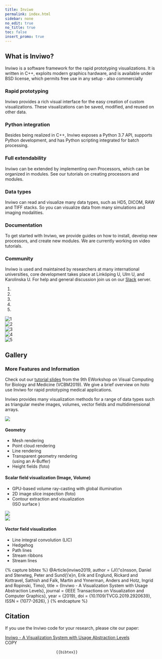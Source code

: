 ```yaml
---
title: Inviwo
permalink: index.html
sidebar: none
no_edit: true
no_title: true
toc: false
insert_promo: true
---
```


<section id="about" class="about section">
    <div class="container">
        <h2 class="title text-center">What is Inviwo?</h2>
        <p class="intro text-center">Inviwo is a software framework for the rapid prototyping   visualizations. It is written in C++, exploits modern graphics hardware, and is available under   BSD license, which permits free use in any setup - also commercially</p>
        <div class="row">
            <div class="item col-md-4 col-sm-6 col-xs-12">
                <div class="icon-holder">
                    <i class="fa fa-edit"></i>
                </div>
                <div class="content">
                    <h3 class="sub-title">Rapid prototyping</h3>
                    <p>Inviwo provides a rich visual interface for the easy creation of custom visualizations. These visualizations can be saved, modified, and reused on other data.</p>
                </div>
                <!--//content-->
            </div>
            <!--//item-->
            <div class="item col-md-4 col-sm-6 col-xs-12">
                <div class="icon-holder">
                    <i class="fa fa-wrench"></i>
                </div>
                <div class="content">
                    <h3 class="sub-title">Python integration</h3>
                    <p>Besides being realized in C++, Inviwo exposes a Python 3.7 API, supports Python development, and has Python scripting integrated for batch processing.</p>
                </div>
                <!--//content-->
            </div>
            <!--//item-->
            <div class="clearfix visible-sm"></div>
            <div class="item col-md-4 col-sm-6 col-xs-12">
                <div class="icon-holder">
                    <i class="fa fa-arrows-alt"></i>
                </div>
                <div class="content">
                    <h3 class="sub-title">Full extendability</h3>
                    <p>Inviwo can be extended by implementing own Processors, which can be organized in modules. See our tutorials on creating processors and modules.</p>
                </div>
                <!--//content-->
            </div>
            <!--//item-->
            <div class="clearfix visible-md"></div>
            <div class="item col-md-4 col-sm-6 col-xs-12">
                <div class="icon-holder">
                    <i class="fa fa-cubes"></i>
                </div>
                <div class="content">
                    <h3 class="sub-title">Data types</h3>
                    <p>Inviwo can read and visualize many data types, such as HD5, DICOM, RAW and TIFF stacks. So you can visualize data from many simulations and imaging modalities.</p>
                </div>
                <!--//content-->
            </div>
            <!--//item-->
            <div class="item col-md-4 col-sm-6 col-xs-12">
                <div class="icon-holder">
                    <i class="fa fa-book"></i>
                </div>
                <div class="content">
                    <h3 class="sub-title">Documentation</h3>
                    <p>To get started with Inviwo, we provide guides on how to install, develop new processors, and create new modules. We are currently working on video tutorials.</p>
                </div>
                <!--//content-->
            </div>
            <!--//item-->
            <div class="item col-md-4 col-sm-6 col-xs-12">
                <div class="icon-holder">
                    <i class="fa fa-users"></i>
                </div>
                <div class="content">
                    <h3 class="sub-title">Community</h3>
                    <p>Inviwo is used and maintained by researchers at many international universities, core development takes place at Linköping U, Ulm U, and Karolinska U. For help and general discussion join us on our <a href="https://join.slack.com/t/inviwo/shared_invite/enQtNTc2Nzc2NDQwNzIxLTRiMWM1ZWJiYjljZjkwNWE3OTk3MzYxODZlMDUyMzRmZjUzMzBiZjVhNTM3NWUyNzU1MjI4OWJjMzdkODViMzM" rel="nofollow">Slack</a> server.</p>
                </div>
                <!--//content-->
            </div>
            <!--//item-->
        </div>
        <!--//row-->
    </div>
    <!--//container-->
</section>
<section id="showcase" class="carousel section">
    <div class="container">
        <div id="carouselExampleControls" class="carousel slide" data-ride="carousel">
            <ol class="carousel-indicators">
                <li data-target="#showcase" data-slide-to="0" class="active"></li>
                <li data-target="#showcase" data-slide-to="1"></li>
                <li data-target="#showcase" data-slide-to="2"></li>
                <li data-target="#showcase" data-slide-to="3"></li>
                <li data-target="#showcase" data-slide-to="4"></li>
            </ol>
          <div class="carousel-inner" role="listbox">
            <div class="item active">
              <img class="img-fluid" src="images/gallery/carousel1.png" alt="1">
            </div>
            <div class="item">
              <img class="img-fluid" src="images/gallery/carousel2-nobackground.png" alt="2">
            </div>
            <div class="item">
              <img class="img-fluid" src="images/gallery/carousel3.png" alt="3">
            </div>
            <div class="item">
              <img class="img-fluid" src="images/gallery/carousel4.png" alt="4">
            </div>
            <div class="item">
              <img class="img-fluid" src="images/gallery/carousel5.png" alt="5">
            </div>
          </div>
          <a class="carousel-control-prev left carousel-control" href="#carouselExampleControls" role="button" data-slide="prev" style="background-image: unset;">
            <i class="fa fa-chevron-left"></i>
          </a>
          <a class="carousel-control-next right carousel-control" href="#carouselExampleControls" role="button" data-slide="next" style="background-image: unset;">
            <i class="fa fa-chevron-right"></i>
          </a>
        </div>
    </div>
</section>
<section id="gallery" class="gallery section">
    <div class="container">
        <div class="gallery-inner">
            <h2 class="title text-center">Gallery</h2>
            <h3>More Features and Information</h3>
            <p>Check out our <a href="media/inviwo-vcbm2019.pdf">tutorial slides</a> from the 9th EWorkshop on Visual Computing for Biology and Medicine (VCBM2019). We give a brief overview on hoto use Inviwo for rapid prototyping medical applications.</p>
            <p>Inviwo provides many visualization methods for a range of data types such as triangular meshe images, volumes, vector fields and multidimensional arrays.</p>
            <div class="block-left">
                <div class="row">
                    <div class="item col-lg-6 col-md-6 col-sm-6 col-xs-12">
                        <img src="images/gallery/geometry-visualization.png" />
                    </div>
                    <!--//item-->
                    <div class="item col-lg-6 col-md-6 col-sm-6 col-xs-12">
                        <h4>Geometry</h4>
                        <ul>
                            <li>Mesh rendering</li>
                            <li>Point cloud rendering</li>
                            <li>Line rendering</li>
                            <li>Transparent geometry rendering<br>(using an A-Buffer)</li>
                            <li>Height fields (foto)</li>
                        </ul>
                    </div>
                    <!--//item-->
                </div>
                <!--//row-->
            </div>
            <!--//block-left-->
            <div class="block-right">
                <div class="row">
                    <div class="item col-lg-6 col-md-6 col-sm-6 col-xs-12">
                        <h4>Scalar field visualization (Image,&nbsp;Volume)</h4>
                        <ul>
                            <li>GPU-based volume ray-casting with global illumination</li>
                            <li>2D image slice inspection (foto)</li>
                            <li>Contour extraction and visualization<br>(ISO surface )</li>
                        </ul>
                    </div>
                    <!--//item-->
                    <div class="item col-lg-6 col-md-6 col-sm-6 col-xs-12">
                        <img src="images/gallery/skalar-field-visualization.png" />
                    </div>
                    <!--//item-->
                </div>
                <!--//row-->
            </div>
            <!--//block-right-->
            <div class="block-left">
                <div class="row">
                    <div class="item col-lg-6 col-md-6 col-sm-6 col-xs-12">
                        <img src="images/gallery/vector-field-visualization.png" />
                    </div>
                    <div class="item col-lg-6 col-md-6 col-sm-6 col-xs-12">
                        <h4>Vector field visualization</h4>
                        <ul>
                            <li>Line integral convolution (LIC)</li>
                            <li>Hedgehog</li>
                            <li>Path lines</li>
                            <li>Stream ribbons</li>
                            <li>Stream lines</li>
                        </ul>
                    </div>
                    <!--//item-->
                </div>
                <!--//row-->
            </div>
            <!--//block-left-->
            <div id="galleryModal" class="imageModal" onclick="this.style.display='none'; enableScroll();">
                <!-- Modal Content (The Image) -->
                <img class="modal-content" id="horizontalImage">
            </div>
        </div>
        <!--//gallery-inner-->
    </div>
        <!--//container-->
        <!-- The Modal -->
</section>
{% capture bibtex %}
@Article{inviwo2019,
    author   = {J{\"o}nsson, Daniel and Steneteg, Peter and Sund{\'e}n, Erik and Englund, Rickard and Kottravel, Sathish and Falk, Martin and Ynnerman, Anders and Hotz, Ingrid and Ropinski, Timo},
    title    = {Inviwo - A Visualization System with Usage Abstraction Levels},
    journal  = {IEEE Transactions on Visualization and Computer Graphics},
    year     = {2019},
    doi      = {10.1109/TVCG.2019.2920639},
    ISSN     = {1077-2626},
}
{% endcapture %}
<section id="citation" class="citation section">
    <div class="container">
        <div class="citation-inner">
            <h2 class="title text-center">Citation</h2>
            <p>If you use the Inviwo code for your research, please cite our paper:</p>
            <a href="https://ieeexplore.ieee.org/document/8730513">Inviwo - A Visualization System with Usage Abstraction Levels</a>
            <div class="citation-codeblock">
                <a class="btn btn-cta-primary js-tooltip js-copy"  data-toggle="tooltip" data-placement="top" data-copy="{{bibtex | escape_once }}" title="Copy BibTeX to clipboard."><i class="fa fa-clipboard"></i>COPY</a>
                <pre>
                    <code>{{bibtex}}</code>
                </pre>
            </div>
        </div>
            <!--//funding-inner-->
    </div>
        <!--//container-->
</section>
